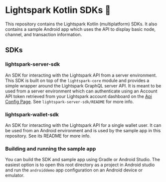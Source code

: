 # Lightspark Kotlin SDKs 🤖

This repository contains the Lightspark Kotlin (multiplatform) SDKs. It also contains a sample
Android app which uses the API to display basic node, channel, and transaction information.

## SDKs

### lightspark-server-sdk

An SDK for interacting with the Lightspark API from a server environment. This SDK is built on top
of the `lightspark-core` module and provides a simple wrapper around the Lightspark GraphQL server
API. It is meant to be used from a server environment which can authenticate using an Account API
token retrieved from your Lightspark account dashboard on the
[Api Config Page](https://app.lightspark.com/api-config). See `lightspark-server-sdk/README` for more
info.

### lightspark-wallet-sdk

An SDK for interacting with the Lightspark API for a single wallet user. It can be used from an
Android environment and is used by the sample app in this repository. See its README for more info.

### Building and running the sample app

You can build the SDK and sample app using Gradle or Android Studio. The easiest option is to open
this root directory as a project in Android studio and run the `androiddemo` app configuration on an
Android device or emulator.
